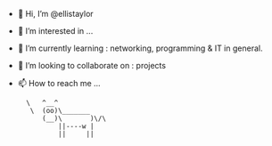- 👋 Hi, I’m @ellistaylor
- 👀 I’m interested in ...
- 🌱 I’m currently learning : networking, programming & IT in general.
- 💞️ I’m looking to collaborate on : projects
- 📫 How to reach me ...




        \   ^__^
         \  (oo)\_______
            (__)\       )\/\
                ||----w |
                ||     ||
